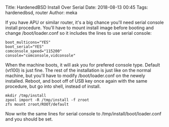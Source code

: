 Title: HardenedBSD Install Over Serial
Date: 2018-08-13 00:45
Tags: hardenedbsd, router
Author: meka


If you have APU or similar router, it's a big chance you'll need serial console
install procedure. You'll have to mount install image before booting and change
/boot/loader.conf so it includes the lines to use serial console:
```
boot_multicons="YES"
boot_serial="YES"
comconsole_speed="115200"
console="comconsole,vidconsole"
```
When the machine boots, it will ask you for prefered console type. Default
(vt100) is just fine. The rest of the installation is just like on the normal
machine, but you'll have to modify /boot/loader.conf on the newely installed.
Reboot, and boot off of USB key once again with the same procedure, but go into
shell, instead of install.
```
mkdir /tmp/install
zpool import -R /tmp/install -f zroot
zfs mount zroot/ROOT/default
```
Now write the same lines for serial console to /tmp/install/boot/loader.conf and
you should be set.
